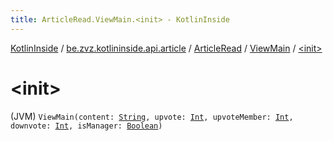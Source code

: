 ```yaml
---
title: ArticleRead.ViewMain.<init> - KotlinInside
---
```


[KotlinInside](../../../index.html) / [be.zvz.kotlininside.api.article](../../index.html) / [ArticleRead](../index.html) / [ViewMain](index.html) / [&lt;init&gt;](./-init-.html)

# &lt;init&gt;

(JVM) `ViewMain(content: `[`String`](https://kotlinlang.org/api/latest/jvm/stdlib/kotlin/-string/index.html)`, upvote: `[`Int`](https://kotlinlang.org/api/latest/jvm/stdlib/kotlin/-int/index.html)`, upvoteMember: `[`Int`](https://kotlinlang.org/api/latest/jvm/stdlib/kotlin/-int/index.html)`, downvote: `[`Int`](https://kotlinlang.org/api/latest/jvm/stdlib/kotlin/-int/index.html)`, isManager: `[`Boolean`](https://kotlinlang.org/api/latest/jvm/stdlib/kotlin/-boolean/index.html)`)`
